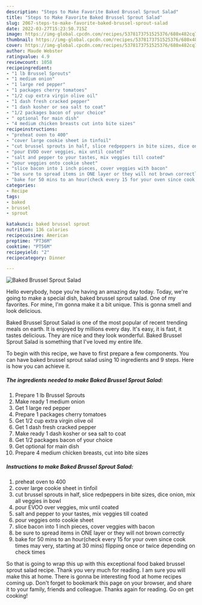 ```yaml
---
description: "Steps to Make Favorite Baked Brussel Sprout Salad"
title: "Steps to Make Favorite Baked Brussel Sprout Salad"
slug: 2067-steps-to-make-favorite-baked-brussel-sprout-salad
date: 2022-03-27T15:23:50.715Z
image: https://img-global.cpcdn.com/recipes/5378173751525376/680x482cq70/baked-brussel-sprout-salad-recipe-main-photo.jpg
thumbnail: https://img-global.cpcdn.com/recipes/5378173751525376/680x482cq70/baked-brussel-sprout-salad-recipe-main-photo.jpg
cover: https://img-global.cpcdn.com/recipes/5378173751525376/680x482cq70/baked-brussel-sprout-salad-recipe-main-photo.jpg
author: Maude Webster
ratingvalue: 4.9
reviewcount: 1058
recipeingredient:
- "1 lb Brussel Sprouts"
- "1 medium onion"
- "1 large red pepper"
- "1 packages cherry tomatoes"
- "1/2 cup extra virgin olive oil"
- "1 dash fresh cracked pepper"
- "1 dash kosher or sea salt to coat"
- "1/2 packages bacon of your choice"
- " optional for main dish"
- "4 medium chicken breasts cut into bite sizes"
recipeinstructions:
- "preheat oven to 400"
- "cover large cookie sheet in tinfoil"
- "cut brussel sprouts in half, slice redpeppers in bite sizes, dice onion, mix all veggies in bowl"
- "pour EVOO over veggies, mix until coated"
- "salt and pepper to your tastes, mix veggies till coated"
- "pour veggies onto cookie sheet"
- "slice bacon into 1 inch pieces, cover veggies with bacon"
- "be sure to spread items in ONE layer or they will not brown correctly"
- "bake for 50 mins to an hour(check every 15 for your oven since cook times may very, starting at 30 mins) flipping once or twice depending on check times"
categories:
- Recipe
tags:
- baked
- brussel
- sprout

katakunci: baked brussel sprout 
nutrition: 136 calories
recipecuisine: American
preptime: "PT36M"
cooktime: "PT56M"
recipeyield: "2"
recipecategory: Dinner

---
```



![Baked Brussel Sprout Salad](https://img-global.cpcdn.com/recipes/5378173751525376/680x482cq70/baked-brussel-sprout-salad-recipe-main-photo.jpg)

Hello everybody, hope you're having an amazing day today. Today, we're going to make a special dish, baked brussel sprout salad. One of my favorites. For mine, I'm gonna make it a bit unique. This is gonna smell and look delicious.



Baked Brussel Sprout Salad is one of the most popular of recent trending meals on earth. It is enjoyed by millions every day. It's easy, it is fast, it tastes delicious. They are nice and they look wonderful. Baked Brussel Sprout Salad is something that I've loved my entire life.


To begin with this recipe, we have to first prepare a few components. You can have baked brussel sprout salad using 10 ingredients and 9 steps. Here is how you can achieve it.

<!--inarticleads1-->

##### The ingredients needed to make Baked Brussel Sprout Salad:

1. Prepare 1 lb Brussel Sprouts
1. Make ready 1 medium onion
1. Get 1 large red pepper
1. Prepare 1 packages cherry tomatoes
1. Get 1/2 cup extra virgin olive oil
1. Get 1 dash fresh cracked pepper
1. Make ready 1 dash kosher or sea salt to coat
1. Get 1/2 packages bacon of your choice
1. Get  optional for main dish
1. Prepare 4 medium chicken breasts, cut into bite sizes




<!--inarticleads2-->

##### Instructions to make Baked Brussel Sprout Salad:

1. preheat oven to 400
1. cover large cookie sheet in tinfoil
1. cut brussel sprouts in half, slice redpeppers in bite sizes, dice onion, mix all veggies in bowl
1. pour EVOO over veggies, mix until coated
1. salt and pepper to your tastes, mix veggies till coated
1. pour veggies onto cookie sheet
1. slice bacon into 1 inch pieces, cover veggies with bacon
1. be sure to spread items in ONE layer or they will not brown correctly
1. bake for 50 mins to an hour(check every 15 for your oven since cook times may very, starting at 30 mins) flipping once or twice depending on check times




So that is going to wrap this up with this exceptional food baked brussel sprout salad recipe. Thank you very much for reading. I am sure you will make this at home. There is gonna be interesting food at home recipes coming up. Don't forget to bookmark this page on your browser, and share it to your family, friends and colleague. Thanks again for reading. Go on get cooking!
